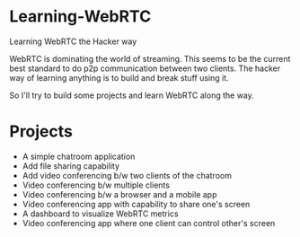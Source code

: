 # Learning-WebRTC
Learning WebRTC the Hacker way

WebRTC is dominating the world of streaming. This seems to be the current best standard to do p2p communication between two clients. The hacker way of learning anything is to build and break stuff using it.

So I'll try to build some projects and learn WebRTC along the way.

# Projects
* A simple chatroom application
* Add file sharing capability
* Add video conferencing b/w two clients of the chatroom
* Video conferencing b/w multiple clients
* Video conferencing b/w a browser and a mobile app
* Video conferencing app with capability to share one's screen
* A dashboard to visualize WebRTC metrics
* Video conferencing app where one client can control other's screen
